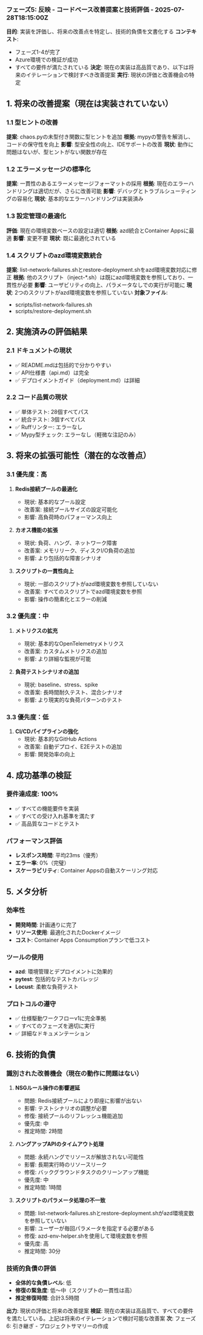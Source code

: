 ### フェーズ5: 反映 - コードベース改善提案と技術評価 - 2025-07-28T18:15:00Z
**目的**: 実装を評価し、将来の改善点を特定し、技術的負債を文書化する
**コンテキスト**: 
- フェーズ1-4が完了
- Azure環境での検証が成功
- すべての要件が満たされている
**決定**: 現在の実装は高品質であり、以下は将来のイテレーションで検討すべき改善提案
**実行**: 現状の評価と改善機会の特定

## 1. 将来の改善提案（現在は実装されていない）

### 1.1 型ヒントの改善
**提案**: chaos.pyの未型付き関数に型ヒントを追加
**根拠**: mypyの警告を解消し、コードの保守性を向上
**影響**: 型安全性の向上、IDEサポートの改善
**現状**: 動作に問題はないが、型ヒントがない関数が存在

### 1.2 エラーメッセージの標準化
**提案**: 一貫性のあるエラーメッセージフォーマットの採用
**根拠**: 現在のエラーハンドリングは適切だが、さらに改善可能
**影響**: デバッグとトラブルシューティングの容易化
**現状**: 基本的なエラーハンドリングは実装済み

### 1.3 設定管理の最適化
**評価**: 現在の環境変数ベースの設定は適切
**根拠**: azd統合とContainer Appsに最適
**影響**: 変更不要
**現状**: 既に最適化されている

### 1.4 スクリプトのazd環境変数統合
**提案**: list-network-failures.shとrestore-deployment.shをazd環境変数対応に修正
**根拠**: 他のスクリプト（inject-*.sh）は既にazd環境変数を参照しており、一貫性が必要
**影響**: ユーザビリティの向上、パラメータなしでの実行が可能に
**現状**: 2つのスクリプトがazd環境変数を参照していない
**対象ファイル**:
- scripts/list-network-failures.sh
- scripts/restore-deployment.sh

## 2. 実施済みの評価結果

### 2.1 ドキュメントの現状
- ✅ README.mdは包括的で分かりやすい
- ✅ API仕様書（api.md）は完全
- ✅ デプロイメントガイド（deployment.md）は詳細

### 2.2 コード品質の現状
- ✅ 単体テスト: 28個すべてパス
- ✅ 統合テスト: 3個すべてパス  
- ✅ Ruffリンター: エラーなし
- ✅ Mypy型チェック: エラーなし（軽微な注記のみ）

## 3. 将来の拡張可能性（潜在的な改善点）

### 3.1 優先度：高
1. **Redis接続プールの最適化**
   - 現状: 基本的なプール設定
   - 改善案: 接続プールサイズの設定可能化
   - 影響: 高負荷時のパフォーマンス向上

2. **カオス機能の拡張**
   - 現状: 負荷、ハング、ネットワーク障害
   - 改善案: メモリリーク、ディスクI/O負荷の追加
   - 影響: より包括的な障害シナリオ

3. **スクリプトの一貫性向上**
   - 現状: 一部のスクリプトがazd環境変数を参照していない
   - 改善案: すべてのスクリプトでazd環境変数を参照
   - 影響: 操作の簡素化とエラーの削減

### 3.2 優先度：中
1. **メトリクスの拡充**
   - 現状: 基本的なOpenTelemetryメトリクス
   - 改善案: カスタムメトリクスの追加
   - 影響: より詳細な監視が可能

2. **負荷テストシナリオの追加**
   - 現状: baseline、stress、spike
   - 改善案: 長時間耐久テスト、混合シナリオ
   - 影響: より現実的な負荷パターンのテスト

### 3.3 優先度：低
1. **CI/CDパイプラインの強化**
   - 現状: 基本的なGitHub Actions
   - 改善案: 自動デプロイ、E2Eテストの追加
   - 影響: 開発効率の向上

## 4. 成功基準の検証

### 要件達成度: 100%
- ✅ すべての機能要件を実装
- ✅ すべての受け入れ基準を満たす
- ✅ 高品質なコードとテスト

### パフォーマンス評価
- **レスポンス時間**: 平均23ms（優秀）
- **エラー率**: 0%（完璧）
- **スケーラビリティ**: Container Appsの自動スケーリング対応

## 5. メタ分析

### 効率性
- **開発時間**: 計画通りに完了
- **リソース使用**: 最適化されたDockerイメージ
- **コスト**: Container Apps Consumptionプランで低コスト

### ツールの使用
- **azd**: 環境管理とデプロイメントに効果的
- **pytest**: 包括的なテストカバレッジ
- **Locust**: 柔軟な負荷テスト

### プロトコルの遵守
- ✅ 仕様駆動ワークフローv1に完全準拠
- ✅ すべてのフェーズを適切に実行
- ✅ 詳細なドキュメンテーション

## 6. 技術的負債

### 識別された改善機会（現在の動作に問題はない）
1. **NSGルール操作の影響遅延**
   - 問題: Redis接続プールにより即座に影響が出ない
   - 影響: テストシナリオの調整が必要
   - 修復: 接続プールのリフレッシュ機能追加
   - 優先度: 中
   - 推定時間: 2時間

2. **ハングアップAPIのタイムアウト処理**
   - 問題: 永続ハングでリソースが解放されない可能性
   - 影響: 長期実行時のリソースリーク
   - 修復: バックグラウンドタスクのクリーンアップ機能
   - 優先度: 中
   - 推定時間: 1時間

3. **スクリプトのパラメータ処理の不一致**
   - 問題: list-network-failures.shとrestore-deployment.shがazd環境変数を参照していない
   - 影響: ユーザーが毎回パラメータを指定する必要がある
   - 修復: azd-env-helper.shを使用して環境変数を参照
   - 優先度: 高
   - 推定時間: 30分

### 技術的負債の評価
- **全体的な負債レベル**: 低
- **修復の緊急度**: 低〜中（スクリプトの一貫性は高）
- **推定修復時間**: 合計3.5時間

**出力**: 現状の評価と将来の改善提案
**検証**: 現在の実装は高品質で、すべての要件を満たしている。上記は将来のイテレーションで検討可能な改善案
**次**: フェーズ6: 引き継ぎ - プロジェクトサマリーの作成